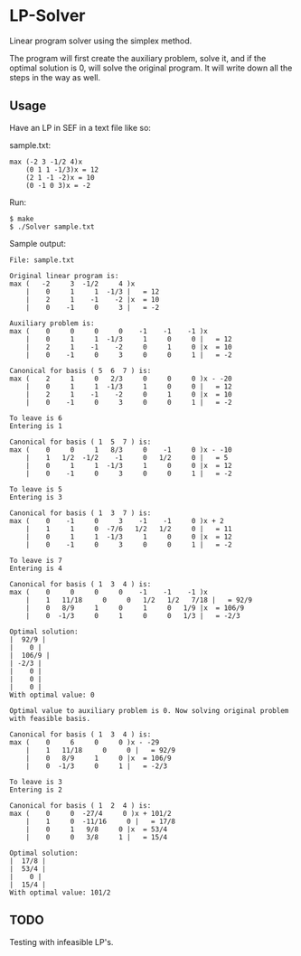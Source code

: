 LP-Solver
=========

Linear program solver using the simplex method.

The program will first create the auxiliary problem, solve it, and if the optimal solution is 0, will solve the original program.  It will write down all the steps in the way as well. 


Usage
------------------
Have an LP in SEF in a text file like so:

sample.txt:

    max (-2 3 -1/2 4)x 
        (0 1 1 -1/3)x = 12
        (2 1 -1 -2)x = 10
        (0 -1 0 3)x = -2

Run:

	$ make
	$ ./Solver sample.txt

Sample output:

    File: sample.txt
    
    Original linear program is:
    max (   -2     3  -1/2     4 )x
        |    0     1     1  -1/3 |   = 12
        |    2     1    -1    -2 |x  = 10
        |    0    -1     0     3 |   = -2
    
    Auxiliary problem is: 
    max (    0     0     0     0    -1    -1    -1 )x
        |    0     1     1  -1/3     1     0     0 |   = 12
        |    2     1    -1    -2     0     1     0 |x  = 10
        |    0    -1     0     3     0     0     1 |   = -2
    
    Canonical for basis ( 5  6  7 ) is:
    max (    2     1     0   2/3     0     0     0 )x - -20
        |    0     1     1  -1/3     1     0     0 |   = 12
        |    2     1    -1    -2     0     1     0 |x  = 10
        |    0    -1     0     3     0     0     1 |   = -2
    
    To leave is 6
    Entering is 1
    
    Canonical for basis ( 1  5  7 ) is:
    max (    0     0     1   8/3     0    -1     0 )x - -10
        |    1   1/2  -1/2    -1     0   1/2     0 |   = 5
        |    0     1     1  -1/3     1     0     0 |x  = 12
        |    0    -1     0     3     0     0     1 |   = -2
    
    To leave is 5
    Entering is 3
    
    Canonical for basis ( 1  3  7 ) is:
    max (    0    -1     0     3    -1    -1     0 )x + 2
        |    1     1     0  -7/6   1/2   1/2     0 |   = 11
        |    0     1     1  -1/3     1     0     0 |x  = 12
        |    0    -1     0     3     0     0     1 |   = -2
    
    To leave is 7
    Entering is 4
    
    Canonical for basis ( 1  3  4 ) is:
    max (    0     0     0     0    -1    -1    -1 )x
        |    1   11/18     0     0   1/2   1/2   7/18 |   = 92/9
        |    0   8/9     1     0     1     0   1/9 |x  = 106/9
        |    0  -1/3     0     1     0     0   1/3 |   = -2/3
    
    Optimal solution: 
    |  92/9 |
    |    0 |
    |  106/9 |
    | -2/3 |
    |    0 |
    |    0 |
    |    0 |
    With optimal value: 0
    
    Optimal value to auxiliary problem is 0. Now solving original problem with feasible basis.
    
    Canonical for basis ( 1  3  4 ) is:
    max (    0     6     0     0 )x - -29
        |    1   11/18     0     0 |   = 92/9
        |    0   8/9     1     0 |x  = 106/9
        |    0  -1/3     0     1 |   = -2/3
    
    To leave is 3
    Entering is 2
    
    Canonical for basis ( 1  2  4 ) is:
    max (    0     0  -27/4     0 )x + 101/2
        |    1     0  -11/16     0 |   = 17/8
        |    0     1   9/8     0 |x  = 53/4
        |    0     0   3/8     1 |   = 15/4
    
    Optimal solution: 
    |  17/8 |
    |  53/4 |
    |    0 |
    |  15/4 |
    With optimal value: 101/2

TODO
-----
Testing with infeasible LP's.
